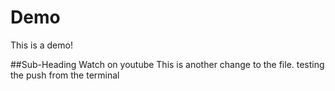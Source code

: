 # Demo
This is a demo!

##Sub-Heading
Watch on youtube
This is another change to the file.
testing the push from the terminal

